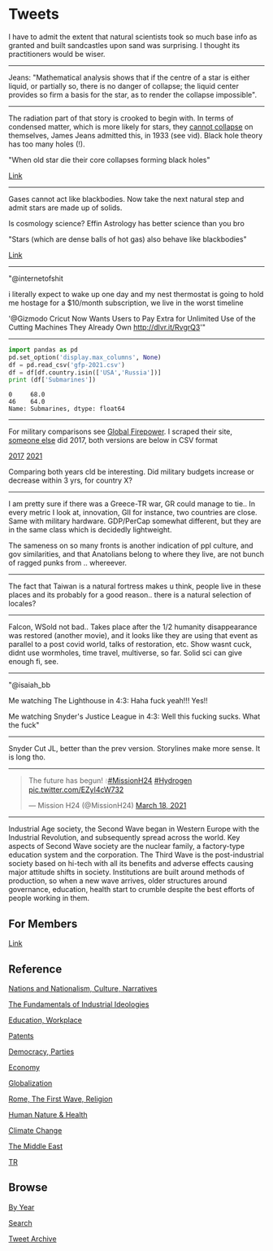 # Tweets

I have to admit the extent that natural scientists took so much base
info as granted and built sandcastles upon sand was surprising. I
thought its practitioners would be wiser.

---

Jeans: "Mathematical analysis shows that if the centre of a star is
either liquid, or partially so, there is no danger of collapse; the
liquid center provides so firm a basis for the star, as to render the
collapse impossible".

---

The radiation part of that story is crooked to begin with. In terms of
condensed matter, which is more likely for stars, they
[cannot collapse](https://youtu.be/cHGT0DgvhNM?t=79) on themselves,
James Jeans admitted this, in 1933 (see vid). Black hole theory has
too many holes (!).

"When old star die their core collapses forming black holes"

[Link](https://youtu.be/ZPI9Fa-FXqM?t=653)

---

Gases cannot act like blackbodies. Now take the next natural step and
admit stars are made up of solids.

Is cosmology science? Effin Astrology has better science than you bro

"Stars (which are dense balls of hot gas) also behave like blackbodies"

[Link](https://faculty.virginia.edu/skrutskie/ASTR1210/notes/bb/bb.html)

---

"@internetofshit

i literally expect to wake up one day and my nest thermostat is going
to hold me hostage for a $10/month subscription, we live in the worst
timeline

'@Gizmodo Cricut Now Wants Users to Pay Extra for Unlimited Use of the
Cutting Machines They Already Own http://dlvr.it/RvgrQ3'"

---

```python
import pandas as pd
pd.set_option('display.max_columns', None)
df = pd.read_csv('gfp-2021.csv')
df = df[df.country.isin(['USA','Russia'])]
print (df['Submarines'])
```

```text
0     68.0
46    64.0
Name: Submarines, dtype: float64
```

---

For military comparisons see [Global Firepower](https://www.globalfirepower.com/).
I scraped their site, [someone else](https://github.com/prasertcbs/basic-dataset/tree/master/GlobalFirePower)
did 2017, both versions are below in CSV format

[2017](tweets/2021/gfp-2017.csv)
[2021](tweets/2021/gfp-2021.csv)

Comparing both years cld be interesting. Did military budgets increase
or decrease within 3 yrs, for country X?

---

I am pretty sure if there was a Greece-TR war, GR could manage to
tie.. In every metric I look at, innovation, GII for instance, two
countries are close. Same with military hardware. GDP/PerCap somewhat
different, but they are in the same class which is decidedly
lightweight.

The sameness on so many fronts is another indication of ppl culture,
and gov similarities, and that Anatolians belong to where they live,
are not bunch of ragged punks from .. whereever. 

---

The fact that Taiwan is a natural fortress makes u think, people live
in these places and its probably for a good reason.. there is a
natural selection of locales?

---

Falcon, WSold not bad.. Takes place after the 1/2 humanity
disappearance was restored (another movie), and it looks like they are
using that event as parallel to a post covid world, talks of
restoration, etc. Show wasnt cuck, didnt use wormholes, time travel,
multiverse, so far. Solid sci can give enough fi, see.

---

"@isaiah_bb

Me watching The Lighthouse in 4:3: Haha fuck yeah!!! Yes!! 

Me watching Snyder's Justice League in 4:3: Well this fucking sucks. What the fuck"

---

Snyder Cut JL, better than the prev version. Storylines make more
sense. It is long tho.

---

<blockquote class="twitter-tweet"><p lang="en" dir="ltr">The future has begun! 💧<a href="https://twitter.com/hashtag/MissionH24?src=hash&amp;ref_src=twsrc%5Etfw">#MissionH24</a> <a href="https://twitter.com/hashtag/Hydrogen?src=hash&amp;ref_src=twsrc%5Etfw">#Hydrogen</a> <a href="https://t.co/EZyI4cW732">pic.twitter.com/EZyI4cW732</a></p>&mdash; Mission H24 (@MissionH24) <a href="https://twitter.com/MissionH24/status/1372579434419658758?ref_src=twsrc%5Etfw">March 18, 2021</a></blockquote> <script async src="https://platform.twitter.com/widgets.js" charset="utf-8"></script>

---

Industrial Age society, the Second Wave began in Western Europe with
the Industrial Revolution, and subsequently spread across the
world. Key aspects of Second Wave society are the nuclear family, a
factory-type education system and the corporation. The Third Wave is
the post-industrial society based on hi-tech with all its benefits and
adverse effects causing major attitude shifts in society. Institutions
are built around methods of production, so when a new wave arrives,
older structures around governance, education, health start to crumble
despite the best efforts of people working in them.

## For Members

[Link](https://thirdwave-members.herokuapp.com)

## Reference

[Nations and Nationalism, Culture, Narratives](/2013/02/nations-and-nationalism.md)

[The Fundamentals of Industrial Ideologies](/2011/04/fundamentals-of-industrial-ideologies.md)

[Education, Workplace](2017/09/education-workplace.md)

[Patents](/2018/09/patents.md)

[Democracy, Parties](/2016/11/democracy.md)

[Economy](/2018/05/economy.md)

[Globalization](/2018/09/globalization.md)

[Rome, The First Wave, Religion](/2017/12/rome.md)

[Human Nature & Health](/2020/07/human-nature.md)

[Climate Change](/2018/12/climate.md)

[The Middle East](/2019/07/middleeast.md)

[TR](../tr)

## Browse

[By Year](years.md)

[Search](search.html)

[Tweet Archive](/tweets/README.md)


